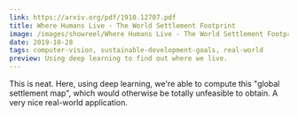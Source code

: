 ```yaml
---
link: https://arxiv.org/pdf/1910.12707.pdf
title: Where Humans Live - The World Settlement Footprint
image: /images/showreel/Where Humans Live - The World Settlement Footprint.jpg
date: 2019-10-28
tags: computer-vision, sustainable-development-goals, real-world
preview: Using deep learning to find out where we live.
---
```


This is neat. Here, using deep learning, we're able to compute this "global
settlement map", which would otherwise be totally unfeasible to obtain. A very
nice real-world application.
